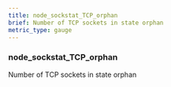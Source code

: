 ```yaml
---
title: node_sockstat_TCP_orphan
brief: Number of TCP sockets in state orphan
metric_type: gauge
---
```

### node_sockstat_TCP_orphan

Number of TCP sockets in state orphan